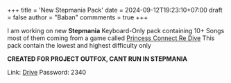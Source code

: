 +++
title = 'New Stepmania Pack'
date = 2024-09-12T19:23:10+07:00
draft = false 
author = "Baban"
commments = true
+++

I am working on new **Stepmania** Keyboard-Only pack containing 10+ Songs most of them coming from a game called [Princess Connect Re Dive](https://dmg.priconne-redive.jp/)
This pack contain the lowest and highest difficulty only

**CREATED FOR PROJECT OUTFOX, CANT RUN IN STEPMANIA**

Link: [Drive](https://drive.google.com/file/d/1BfGTq8OhJiSoa7VvdS0WYvh7fCAwE-Un/view?usp=sharing)
Password: 2340


